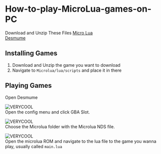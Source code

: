 # How-to-play-MicroLua-games-on-PC

Download and Unzip These Files
[Micro Lua](https://cdn.discordapp.com/attachments/980621690809757758/1079543728529748079/MicroLua-4.7.2.zip) <br>
[Desmume](https://github.com/TASEmulators/desmume/releases/tag/release_0_9_13)

## Installing Games
1. Download and Unzip the game you want to download
2. Navigate to `Microlua/lua/scripts` and place it in there

## Playing Games

Open Desmume

![VERYCOOL](https://cdn.discordapp.com/attachments/980621690809757758/1079542554460180520/image.png "GAY!") <br>
Open the config menu and click GBA Slot.

![VERYCOOL](https://cdn.discordapp.com/attachments/1059666289896980592/1076046375415980084/image.png "GAY!") <br>
Choose the Microlua folder with the Microlua NDS file.

![VERYCOOL](https://cdn.discordapp.com/attachments/1059666289896980592/1076046892745637888/image.png "GAY!") <br>
Open the microlua ROM and navigate to the lua file to the game you wanna play, usually called `main.lua`

